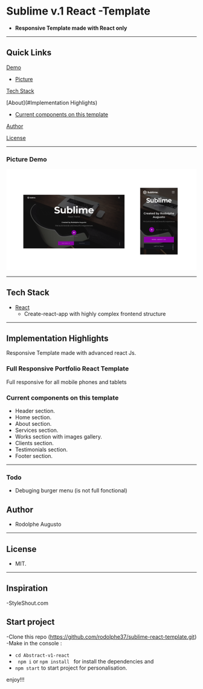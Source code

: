 # Sublime v.1 React -Template

- **Responsive Template made with React only**

---

## Quick Links

[Demo](#demo)


- [Picture](#picture-demo)

[Tech Stack](#tech-stack)

[About](#Implementation Highlights)

- [Current components on this template](#Current-components-on-this-template)

[Author](#author)

[License](#license)

---

### Picture Demo

![demopng](sublime.png)

---

## Tech Stack

- [React](https://github.com/facebook/react) 
  - Create-react-app with highly complex frontend structure
---

## Implementation Highlights

Responsive Template made with advanced react Js.

### Full Responsive Portfolio React Template

Full responsive for all mobile phones and tablets

### Current components on this template

- Header section.
- Home section.
- About section.
- Services section.
- Works section with  images gallery.
- Clients section.
- Testimonials section.
- Footer section.

---

### Todo
- Debuging burger menu (is not full fonctional)

## Author

- Rodolphe Augusto

---

## License

- MIT.

---
## Inspiration

-StyleShout.com

## Start project
-Clone this repo (https://github.com/rodolphe37/sublime-react-template.git)
-Make in the console :
-    ```cd Abstract-v1-react```
-    ``` npm i``` or ```npm install ```
for install the dependencies and 
-    ```npm start```
to start project for personalisation.

enjoy!!!